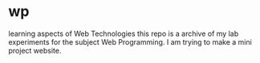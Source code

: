 # wp
learning aspects of Web Technologies
this repo is a archive of my lab experiments for the subject Web Programming.
I am trying to make a mini project website.
